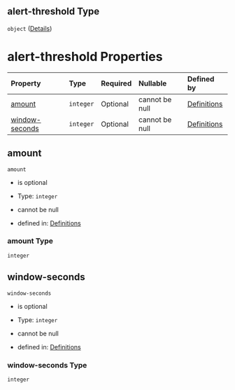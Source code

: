 ## alert-threshold Type

`object` ([Details](definitions-definitions-fortasentinel-properties-alert-threshold.md))

# alert-threshold Properties

| Property                          | Type      | Required | Nullable       | Defined by                                                                                                                                                                                               |
| :-------------------------------- | :-------- | :------- | :------------- | :------------------------------------------------------------------------------------------------------------------------------------------------------------------------------------------------------- |
| [amount](#amount)                 | `integer` | Optional | cannot be null | [Definitions](definitions-definitions-fortasentinel-properties-alert-threshold-properties-amount.md "undefined#/definitions/fortaSentinel/properties/alert-threshold/properties/amount")                 |
| [window-seconds](#window-seconds) | `integer` | Optional | cannot be null | [Definitions](definitions-definitions-fortasentinel-properties-alert-threshold-properties-window-seconds.md "undefined#/definitions/fortaSentinel/properties/alert-threshold/properties/window-seconds") |

## amount



`amount`

*   is optional

*   Type: `integer`

*   cannot be null

*   defined in: [Definitions](definitions-definitions-fortasentinel-properties-alert-threshold-properties-amount.md "undefined#/definitions/fortaSentinel/properties/alert-threshold/properties/amount")

### amount Type

`integer`

## window-seconds



`window-seconds`

*   is optional

*   Type: `integer`

*   cannot be null

*   defined in: [Definitions](definitions-definitions-fortasentinel-properties-alert-threshold-properties-window-seconds.md "undefined#/definitions/fortaSentinel/properties/alert-threshold/properties/window-seconds")

### window-seconds Type

`integer`
